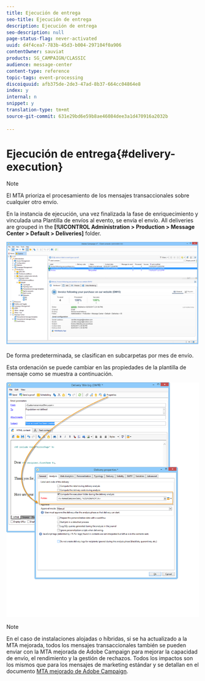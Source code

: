 ```yaml
---
title: Ejecución de entrega
seo-title: Ejecución de entrega
description: Ejecución de entrega
seo-description: null
page-status-flag: never-activated
uuid: d4f4cea7-783b-45d3-b004-297104f0a906
contentOwner: sauviat
products: SG_CAMPAIGN/CLASSIC
audience: message-center
content-type: reference
topic-tags: event-processing
discoiquuid: afb375de-2de3-47ad-8b37-664cc04864e8
index: y
internal: n
snippet: y
translation-type: tm+mt
source-git-commit: 631e29bd6e59b8ae46084dee3a1d470916a2032b

---
```



# Ejecución de entrega{#delivery-execution}

>[!NOTE]
>
>El MTA prioriza el procesamiento de los mensajes transaccionales sobre cualquier otro envío.

En la instancia de ejecución, una vez finalizada la fase de enriquecimiento y vinculada una Plantilla de envíos al evento, se envía el envío. All deliveries are grouped in the **[!UICONTROL Administration > Production > Message Center > Default > Deliveries]** folder.

![](assets/messagecenter_deliveries_execinstances_001.png)

De forma predeterminada, se clasifican en subcarpetas por mes de envío.

Esta ordenación se puede cambiar en las propiedades de la plantilla de mensaje como se muestra a continuación.

![](assets/messagecenter_deliveries_properties_001.png)

>[!NOTE]
>
>En el caso de instalaciones alojadas o híbridas, si se ha actualizado a la MTA mejorada, todos los mensajes transaccionales también se pueden enviar con la MTA mejorada de Adobe Campaign para mejorar la capacidad de envío, el rendimiento y la gestión de rechazos. Todos los impactos son los mismos que para los mensajes de marketing estándar y se detallan en el documento [MTA mejorado de Adobe Campaign](https://helpx.adobe.com/campaign/kb/acc-campaign-enhanced-mta.html).